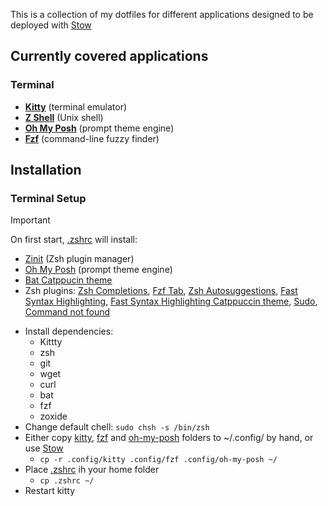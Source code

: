 This is a collection of my dotfiles for different applications designed to be deployed with [Stow](https://www.gnu.org/software/stow/)

Currently covered applications
--------

### Terminal
* **[Kitty](https://github.com/kovidgoyal/kitty)** (terminal emulator)
* **[Z Shell](https://www.zsh.org/)** (Unix shell)
* **[Oh My Posh](https://github.com/JanDeDobbeleer/oh-my-posh)** (prompt theme engine)
* **[Fzf](https://github.com/junegunn/fzf)** (command-line fuzzy finder)

Installation
--------

### Terminal Setup
> [!IMPORTANT]
> On first start, [.zshrc](/.zshrc) will install:
>    * [Zinit](https://github.com/zdharma-continuum/zinit) (Zsh plugin manager)
>    * [Oh My Posh](https://github.com/JanDeDobbeleer/oh-my-posh) (prompt theme engine)
>    * [Bat Catppucin theme](https://github.com/catppuccin/bat)
>    * Zsh plugins: [Zsh Completions](https://github.com/zsh-users/zsh-completions), [Fzf Tab](https://github.com/Aloxaf/fzf-tab), [Zsh Autosuggestions](https://github.com/zsh-users/zsh-autosuggestions), [Fast Syntax Highlighting](https://github.com/zdharma-continuum/fast-syntax-highlighting), [Fast Syntax Highlighting Catppuccin theme](https://github.com/catppuccin/zsh-fsh), [Sudo](https://github.com/ohmyzsh/ohmyzsh/tree/master/plugins/sudo), [Command not found](https://github.com/ohmyzsh/ohmyzsh/tree/master/plugins/command-not-found)

* Install dependencies:
    * Kittty
    * zsh
    * git
    * wget
    * curl
    * bat
    * fzf
    * zoxide
* Change default chell: `sudo chsh -s /bin/zsh`
* Either copy [kitty](/kitty), [fzf](/fzf) and [oh-my-posh](/oh-my-posh) folders to ~/.config/ by hand, or use [Stow](https://www.gnu.org/software/stow/)
    * `cp -r .config/kitty .config/fzf .config/oh-my-posh ~/`
* Place [.zshrc](/.zshrc) ih your home folder
    * `cp .zshrc ~/`
* Restart kitty
